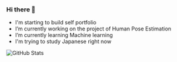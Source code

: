 ### Hi there 👋

- I'm starting to build self portfolio
- I’m currently working on the project of Human Pose Estimation
- I’m currently learning Machine learning
- I'm trying to study Japanese right now
<!--
**yijiudd/yijiudd** is a ✨ _special_ ✨ repository because its `README.md` (this file) appears on your GitHub profile.

Here are some ideas to get you started:

- 🔭 I’m currently working on the project of Human Pose Estimation
- 🌱 I’m currently learning Machine learning
- 👯 I’m looking to collaborate on ...
- 🤔 I’m looking for help with ...
- 💬 Ask me about ...
- 📫 How to reach me: ...
- 😄 Pronouns: ...
- ⚡ Fun fact: ...
-->

![GitHub Stats](https://github-readme-stats-nine-virid-48.vercel.app/api?username=yijiudd&theme=radical)


